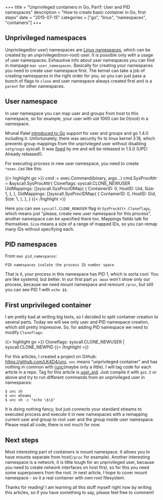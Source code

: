 +++
title = "Unprivileged containers in Go, Part1: User and PID namespaces"
description = "How to create basic container in Go, first steps"
date = "2015-07-15"
categories = ["go", "linux", "namespaces", "containers"]
+++

## Unprivileged namespaces

Unprivileged(or user) namespaces are [Linux
namespaces](http://man7.org/linux/man-pages/man7/namespaces.7.html), which can
be created by an unprivileged(non-root) user. It is possible only with a usage
of user namespaces. Exhaustive info about user namespaces you can find in
manpage `man user_namespaces`. Basically for creating your namespaces you need
to create user namespace first. The kernel can take a job of creating
namespaces in the right order for you, so you can just pass a bunch of flags to
`clone` and user namespace always created first and is a `parent` for other
namespaces.

## User namespace

In user namespace you can map user and groups from host to this namespace, so
for example, your user with uid 1000 can be 0(root) in a namespace.

Mrunal Patel [introduced to
Go](https://github.com/golang/go/commit/f9d7e139552b186f4c68a3a87b470847167a9076)
support for user and groups and go 1.4.0 including it. Unfortunately, there was
security fix to linux kernel 3.18, which prevents group mappings from the
unprivileged user without disabling `setgroups` syscall. It was
[fixed](https://github.com/golang/go/commit/f5c60ff2da4851f9056120a423ce6b48624fb97e)
by me and will be released in 1.5.0 (UPD: Already released!).

For executing process in new user namespace, you need to create `*exec.Cmd`
like this:

{{< highlight go >}}
cmd := exec.Command(binary, args...)
cmd.SysProcAttr = &syscall.SysProcAttr{
        Cloneflags: syscall.CLONE_NEWUSER
        UidMappings: []syscall.SysProcIDMap{
            {
                ContainerID: 0,
                HostID:      Uid,
                Size:        1,
            },
        },
        GidMappings: []syscall.SysProcIDMap{
            {
                ContainerID: 0,
                HostID:      Gid,
                Size:        1,
            },
        },
    }
{{< /highlight >}}

Here you can see `syscall.CLONE_NEWUSER` flag in `SysProcAttr.Cloneflags`,
which means just "please, create new user namespace for this process", another
namespace can be specified there too. Mappings fields talk for themselves.
`Size` means a size of a range of mapped IDs, so you can remap many IDs without
specifying each.

## PID namespaces

From `man pid_namespaces`:
```
PID namespaces isolate the process ID number space
```

That is it, your process in this namespace has PID 1, which is sorta cool:
You are like systemd, but better. In our first part `ps awux` won't show only
our process, because we need mount namespace and remount `/proc`, but still you
can see PID 1 with `echo $$`.

## First unprivileged container

I am pretty bad at writing big texts, so I decided to split container creation
to several parts. Today we will see only user and PID namespace creation, which
still pretty impressive. So, for adding PID namespace we need to modify
`Cloneflags`:

{{< highlight go >}}
    Cloneflags: syscall.CLONE_NEWUSER | syscall.CLONE_NEWPID
{{< /highlight >}}

For this articles, I created a project on Github: https://github.com/LK4D4/unc.
`unc` means "unprivileged container" and has nothing in common with
[runc](https://github.com/opencontainers/runc)(maybe only a little). I will tag
code for each article in a repo. Tag for this article is
[user_pid](https://github.com/LK4D4/unc/tree/user_pid). Just compile it with
`go1.5` or above and try to run different commands from an unprivileged user in
namespaces:
```
$ unc sh
$ unc whoami
$ unc sh -c "echo \$\$"
```
It is doing nothing fancy, but just connects your standard streams to executed
process and execute it in new namespaces with a remapping current user and
group to root user and the group inside user namespace. Please read all code,
there is not much for now.

## Next steps

Most interesting part of containers is mount namespace. It allows you to have
mounts separate from host(`/proc` for example). Another interesting namespace
is a network, it is little tough for an unprivileged user, because you need to
create network interfaces on host first, so for this you need some superpowers
from the root. In next article, I hope to cover mount namespace - so it a real
container with own root filesystem.

Thanks for reading! I am learning all this stuff myself right now by writing
this articles, so if you have something to say, please feel free to comment!
